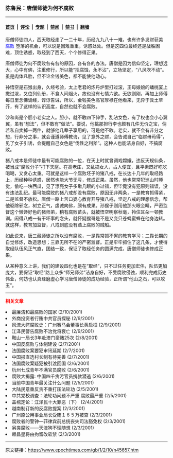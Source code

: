 ### 陈鲁民：唐僧师徒为何不腐败

---

#### [首页](../../../..?n45657) &nbsp;|&nbsp; [评论](../../../../../epoch-comment?n45657) &nbsp;|&nbsp; [专题](../../../../../epoch-special?n45657) &nbsp;|&nbsp; [禁闻](../../../../../epoch-news?n45657) &nbsp;|&nbsp; [禁书](../../../../../books?n45657) &nbsp;|&nbsp; [翻墙](https://github.com/gfw-breaker/nogfw/blob/master/README.md?n45657)


<div class="post_content" id="artbody" itemprop="articleBody">
 <!-- article content begin -->
 <p>
  唐僧师徒四人，西天取经走了一二十年，历经九九八十一难，也有许多发财获美
  <ok href="http://www.dajiyuan.com/news/epochnews/news/Focus.asp?Focus_ID=315">
   <font color="blue">
    腐败
   </font>
  </ok>
  堕落的机会，可以说是困难重重，诱惑处处。但是这四位最终还是战胜困难，顶住诱惑，取经到了西天，个个修得正果。
 </p>
 <p>
  唐僧师徒为何不腐败各有各的原因，各有各的办法。唐僧是因为信仰坚定，理想远大，心中有佛，注重修行，所以能“拒腐蚀，永不沾”，立场坚定，“八风吹不动”。虽是肉体凡胎，但不论金钱美色，都不能使他动心。
 </p>
 <p>
  孙悟空是石猴出身，久经考验，太上老君的炼丹炉里打过滚，王母娘娘的蟠桃宴上撒过泼，又位列仙册，不食人间烟火，故也没有七情六欲。无欲则刚，再加上师傅每日里念佛诵经，谆谆告诫，所以，金钱美色高官厚禄在他看来，无异于粪土草芥，有了这样的认识高度，自然也就不会腐败。
 </p>
 <p>
  沙和尚是个胆小老实之人。胆小，就不敢四下伸手，乱沾女色，有了权也会小心翼翼，虽有“想法”，但不敢有“做法”。要说，他挑那担行李也颇有几件无价之宝，倘若私自卖掉一两件，就够他几辈子享用的，可是他不敢。老实，就不会有非分之想，行非分之事，就会谨遵师傅教诲，见了意外之财，会告诫自己“临财毋苟得”，见了女子引诱，会提醒自己女色是“伐性之利斧”。这种人也能洁身自好，不搞腐败。
 </p>
 <p>
  猪八戒本是师徒中最有可能腐败的一位，在天上时就曾调戏嫦娥，违反天规仙条，被当成“腐败分子”打下天庭。在高老庄，又乱搞女人，占人便宜，且平素既好吃吃喝喝，又贪心太重。可就是这样一个腐败坯子的猪八戒，在长达十几年的取经路上，历经种种诱惑，居然也能大节无亏，修成正果。虽然，他也常常犯巡山时睡觉，偷吃一块西瓜，见了漂亮女子多瞅几眼的小过错，但毕竟没有犯原则错误，没有违法乱纪。最可能腐败的猪八戒却没有腐败，原因无非两条，一是教育抓得紧，二是监督不放松。唐僧一路上苦口婆心教育开导猪八戒，坚定八戒的理想信念，帮他驱除邪念，树立正气，虔诚向佛，颇有成果。孙猴子则用他那火眼金睛，严密监督这个懒馋好色的猪师弟，稍有腐败苗头，就被悟空明察秋毫，拎住耳朵一顿教训。闹得八戒一有干坏事的念头，就怀疑猴哥是不是又变只苍蝇蜜蜂在他身边转。就这样，教育加监督，八戒到底没有踏上腐败的贼船。
 </p>
 <p>
  如此说来，唐三藏师徒之所以没有腐败，一是靠常抓不懈的教育学习；二靠长期的自觉修炼，改造思想；三靠无所不在的严密监督。正是牢牢抓住了这几条，才使得取经队伍风正气直，团结一致，保证了取经任务的圆满完成，唐僧师徒也修成正果。
 </p>
 <p>
  从某种意义上讲，我们的建设四化也是在“取经”，只不过任务更加宏伟，队伍更加庞大，要保证“取经”路上众多“师兄师弟”洁身自好，不受腐败侵蚀，顺利完成历史伟业，何妨也认真琢磨虚心学习唐僧师徒的成功经验，正所谓“他山之石，可以攻玉”。
 </p>
 <hr/>
 <p>
  <b>
   <font color="red">
    相关文章
   </font>
  </b>
  <br/>
 </p>
 <li>
  <ok href="http://epochtimes.com/news/epochnews/newscontent.asp?ID=45618" target="_blank">
   最廉洁和最腐败的国家
  </ok>
  (2/10/2001)
  <li>
   <ok href="http://epochtimes.com/news/epochnews/newscontent.asp?ID=45432" target="_blank">
    外商投资者行贿中共官员探秘
   </ok>
   (2/9/2001)
   <li>
    <ok href="http://epochtimes.com/news/epochnews/newscontent.asp?ID=45329" target="_blank">
     风流大鳄腐败史：广州赛马会董事长黄启桓
    </ok>
    (2/9/2001)
    <li>
     <ok href="http://epochtimes.com/news/epochnews/newscontent.asp?ID=45228" target="_blank">
      江泽民警告腐败不治党将衰亡
     </ok>
     (2/9/2001)
     <li>
      <ok href="http://epochtimes.com/news/epochnews/newscontent.asp?ID=44943" target="_blank">
       鞍山一局长3年赴澳门豪赌25次
      </ok>
      (2/8/2001)
      <li>
       <ok href="http://epochtimes.com/news/epochnews/newscontent.asp?ID=44668" target="_blank">
        中国反腐败与体制建设
       </ok>
       (2/7/2001)
       <li>
        <ok href="http://epochtimes.com/news/epochnews/newscontent.asp?ID=44663" target="_blank">
         法国腐败案要犯审讯延期
        </ok>
        (2/7/2001)
        <li>
         <ok href="http://epochtimes.com/news/epochnews/newscontent.asp?ID=44338" target="_blank">
          中国报直选村长制有待完善
         </ok>
         (2/7/2001)
         <li>
          <ok href="http://epochtimes.com/news/epochnews/newscontent.asp?ID=44221" target="_blank">
           法国腐败案疑犯被引渡回国
          </ok>
          (2/6/2001)
          <li>
           <ok href="http://epochtimes.com/news/epochnews/newscontent.asp?ID=44211" target="_blank">
            杭州七成青年不满官员腐败
           </ok>
           (2/6/2001)
           <li>
            <ok href="http://epochtimes.com/news/epochnews/newscontent.asp?ID=44203" target="_blank">
             腐败大揭露:   中国四千贪污官员携款潜逃
            </ok>
            (2/6/2001)
            <li>
             <ok href="http://epochtimes.com/news/epochnews/newscontent.asp?ID=43896" target="_blank">
              当前中国青年最关注什么问题
             </ok>
             (2/5/2001)
             <li>
              <ok href="http://epochtimes.com/news/epochnews/newscontent.asp?ID=43807" target="_blank">
               大陆民意重反贪不重打压法轮功
              </ok>
              (2/5/2001)
              <li>
               <ok href="http://epochtimes.com/news/epochnews/newscontent.asp?ID=43460" target="_blank">
                中共党校调查：法轮功问题不严重 腐败最严重
               </ok>
               (2/5/2001)
               <li>
                <ok href="http://epochtimes.com/news/epochnews/newscontent.asp?ID=43024" target="_blank">
                 盖棺定论：江泽民十大罪恶（下）
                </ok>
                (2/4/2001)
                <li>
                 <ok href="http://epochtimes.com/news/epochnews/newscontent.asp?ID=42929" target="_blank">
                  越南制订新的反腐败提案
                 </ok>
                 (2/3/2001)
                 <li>
                  <ok href="http://epochtimes.com/news/epochnews/newscontent.asp?ID=42903" target="_blank">
                   广州原公用事业局长受贿１６５万被查
                  </ok>
                  (2/3/2001)
                  <li>
                   <ok href="http://epochtimes.com/news/epochnews/newscontent.asp?ID=42808" target="_blank">
                    腐败者的警钟—菲律宾前总统丧失司法豁免权
                   </ok>
                   (2/3/2001)
                   <li>
                    <ok href="http://epochtimes.com/news/epochnews/newscontent.asp?ID=42775" target="_blank">
                     另类腐败——天津狗不理随想
                    </ok>
                    (2/3/2001)
                    <li>
                     <ok href="http://epochtimes.com/news/epochnews/newscontent.asp?ID=42766" target="_blank">
                      赖昌星将由拘留改软禁
                     </ok>
                     (2/3/2001)
                     <br/>
                     <!-- article content end -->
                     <div id="below_article_ad">
                     </div>
                    </li>
                   </li>
                  </li>
                 </li>
                </li>
               </li>
              </li>
             </li>
            </li>
           </li>
          </li>
         </li>
        </li>
       </li>
      </li>
     </li>
    </li>
   </li>
  </li>
 </li>
</div>


---

原文链接：https://www.epochtimes.com/gb/1/2/10/n45657.htm